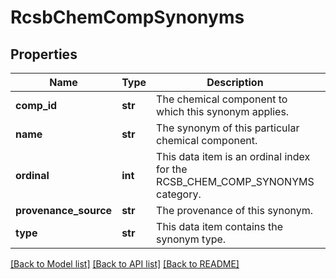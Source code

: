 # RcsbChemCompSynonyms

## Properties
Name | Type | Description | Notes
------------ | ------------- | ------------- | -------------
**comp_id** | **str** | The chemical component to which this synonym applies. | 
**name** | **str** | The synonym of this particular chemical component. | [optional] 
**ordinal** | **int** | This data item is an ordinal index for the  RCSB_CHEM_COMP_SYNONYMS category. | 
**provenance_source** | **str** | The provenance of this synonym. | [optional] 
**type** | **str** | This data item contains the synonym type. | [optional] 

[[Back to Model list]](../README.md#documentation-for-models) [[Back to API list]](../README.md#documentation-for-api-endpoints) [[Back to README]](../README.md)

